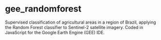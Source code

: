 # gee_randomforest
Supervised classification of agricultural areas in a region of Brazil, applying the Random Forest classifier to Sentinel-2 satellite imagery. Coded in JavaScript for the Google Earth Engine (GEE) IDE.
